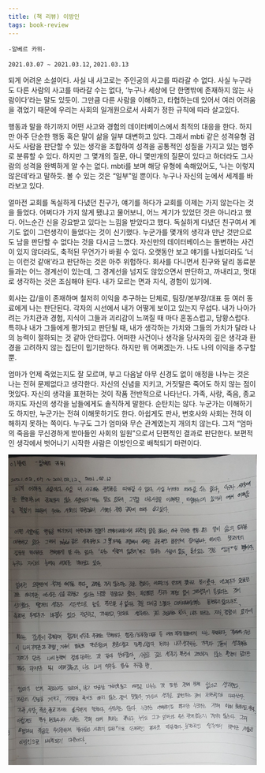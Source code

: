 ```yaml
---
title: (책 리뷰) 이방인 
tags: book-review
---
```


`-알베르 카뮈-`

`2021.03.07 ~ 2021.03.12`, `2021.03.13`

<!--more-->

 되게 어려운 소설이다. 사실 내 사고로는 주인공의 사고를 따라갈 수 없다. 사실 누구라도 다른 사람의 사고를 따라갈 수는 없다, ‘누구나 세상에 단 한명밖에 존재하지 않는 사람이다’라는 말도 있듯이. 그만큼 다른 사람을 이해하고, 타협하는데 있어서 여러 어려움을 겪었기 때문에 우리는 사회의 일개원으로서 사회가 정한 규칙에 따라 살고있다. 

 행동과 말을 하기까지 어떤 사고와 경험의 데이터베이스에서 최적의 대응을 한다. 하지만 아주 단순한 행동 혹은 말이 삶을 일부 대변하고 있다. 그래서 mbti 같은 성격유형 검사도 사람을 판단할 수 있는 생각을 조합하여 성격을 공통적인 성질을 가지고 있는 범주로 분류할 수 있다. 하지만 그 몇개의 질문, 아니 몇만개의 질문이 있다고 하더라도 그사람의 성격을 완벽하게 알 수는 없다. mbti를 보며 해당 유형에 속해있어도, ‘나는 이렇지 않은데’라고 말하듯. 볼 수 있는 것은 “일부”일 뿐이다. 누구나 자신의 눈에서 세계를 바라보고 있다. 

 얼마전 교회를 독실하게 다녔던 친구가, 얘기를 하다가 교회를 이제는 가지 않는다는 것을 들었다. 어쩌다가 가지 않게 됐냐고 물어보니, 어느 계기가 있었던 것은 아니라고 했다. 어느순간 신을 강요받고 있다는 느낌을 받았다고 했다. 독실하게 다녔던 친구여서 계기도 없이 그런생각이 들었다는 것이 신기했다. 누군가를 몇개의 생각과 만난 것만으로도 남을 판단할 수 없다는 것을 다시금 느꼈다. 자신만의 데이터베이스는 돌변하는 사건이 있지 않더라도, 축적된 무언가가 바뀔 수 있다. 오랫동안 보고 얘기를 나눴더라도 ‘너는 이런것 같애’라고 판단하는 것은 아주 위험하다. 회사를 다니면서 친구와 달리 동료분들과는 어느 경계선이 있는데, 그 경계선을 넘지도 않았으면서 판단하고, 까내리고, 멋대로 생각하는 것은 조심해야 된다. 내가 모르는 면과 지식, 경험이 있기에. 

 회사는 갑/을이 존재하며 철저히 이익을 추구하는 단체로, 팀장/본부장/대표 등 여러 동료에게 나는 판단된다. 각자의 시선에서 내가 어떻게 보이고 있는지 무섭다. 내가 나아가려는 가치관과 경험, 지식이 그들과 괴리감이 느껴질 때 마다 혼동스럽고, 당황스럽다. 특히나 내가 그들에게 평가되고 판단될 때, 내가 생각하는 가치와 그들의 가치가 달라 나의 능력이 절하되는 것 같아 안타깝다. 어떠한 사건이나 생각을 당사자의 깊은 생각과 환경을 고려하지 않는 집단이 밉기만하다. 하지만 뭐 어쩌겠는가. 나도 나의 이익을 추구할 뿐.

 엄마가 언제 죽었는지도 잘 모르며, 부고 다음날 아무 신경도 없이 애정을 나누는 것은 나는 전혀 문제없다고 생각한다. 자신의 신념을 지키고, 거짓말은 죽어도 하지 않는 점이 멋있다. 자신의 생각을 표현하는 것이 작품 전반적으로 나타난다. 가족, 사랑, 죽음, 종교 까지도 자신의 생각을 남들에게도 솔직하게 말한다. 순탄치는 않다. 누군가는 이해하기도 하지만, 누군가는 전혀 이해못하기도 한다. 아쉽게도 판사, 변호사와 사회는 전혀 이해하지 못하는 쪽이다. 누구도 그가 엄마와 무슨 관계였는지 개의치 않는다. 그저 “엄마의 죽음을 무신경하게 받아들인 사회의 일원”으로서 단편적인 결과로 판단한다. 보편적인 생각에서 벗어나기 시작한 사람은 이방인으로 배척되기 마련이다. 

![handwrited](/assets/images/book/2021_03_14.jpg)